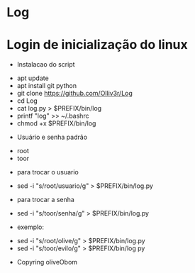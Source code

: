 # Log
# Login de inicialização do linux

+ Instalacao do script
 * apt update
 * apt install git python
 * git clone https://github.com/Olliv3r/Log
 * cd Log
 * cat log.py > $PREFIX/bin/log
 * printf "log" >> ~/.bashrc
 * chmod +x $PREFIX/bin/log


 
+ Usuário e senha padrão
* root
* toor

+ para trocar o usuario
* sed -i "s/root/usuario/g" > $PREFIX/bin/log.py
+ para trocar a senha
* sed -i "s/toor/senha/g" > $PREFIX/bin/log.py

+ exemplo:

*	sed -i "s/root/olive/g" > $PREFIX/bin/log.py
*	sed -i "s/toor/evilo/g" > $PREFIX/bin/log py

+ Copyring oliveObom
